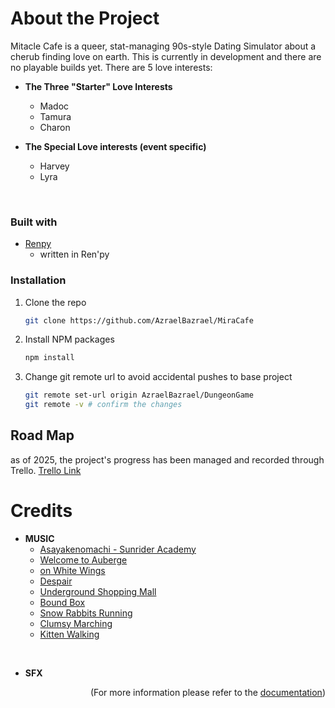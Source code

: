 <!-- READ ME --->
# About the Project
Mitacle Cafe is a queer, stat-managing 90s-style Dating Simulator about a cherub finding love on earth. This is currently in development and there are no playable builds yet.
There are 5 love interests:

- **The Three "Starter" Love Interests**
    - Madoc
    -  Tamura
    - Charon


- **The Special Love interests (event specific)**
    -  Harvey
    - Lyra

<br>

<!-- Project information -->
### Built with

- <a href="https://www.renpy.org/">Renpy </a>
    - written in Ren'py

### Installation
1. Clone the repo
   ```sh
   git clone https://github.com/AzraelBazrael/MiraCafe
   ```
2. Install NPM packages
   ```sh
   npm install
3. Change git remote url to avoid accidental pushes to base project
   ```sh
   git remote set-url origin AzraelBazrael/DungeonGame
   git remote -v # confirm the changes
<!-- <p align="right">(<a href="#readme-top">back to top</a>)</p>  -->


## Road Map
as of 2025, the project's progress has been managed and recorded through Trello. 
<a href="https://trello.com/b/3za6AD3a/miracle-cafe"> Trello Link </a>


# Credits
- **MUSIC**
    - <a href="https://soundcloud.com/user-171730910-142490571/asayakenomachi-sunrider"> Asayakenomachi - Sunrider Academy </a> 
    - <a href="https://dova-s.jp/EN/bgm/play21096.html">Welcome to Auberge</a>
    - <a href="https://dova-s.jp/EN/bgm/play21055.html">on White Wings</a> 
    - <a href="https://dova-s.jp/EN/bgm/play21008.html">Despair </a>
    - <a href="https://dova-s.jp/EN/bgm/play21012.html"> Underground Shopping Mall </a> 
    - <a href="https://dova-s.jp/EN/bgm/play1599.html"> Bound Box 
    - <a href="https://amachamusic.chagasi.com/music_yukiusaginokakekko.html">Snow Rabbits Running</a>
    - <a href= "https://amachamusic.chagasi.com/music_dozikkomarch.html"> Clumsy Marching</a>
    - <a href="https://amachamusic.chagasi.com/music_konekonoosanpo.html"> Kitten Walking</a>

<br>

- **SFX**


<p align="right">(For more information please refer to the <a href="https://github.com/Azraelbazrael/MiraCafe/blob/main/DOCUMENTATION.md">documentation</a>)</p>
